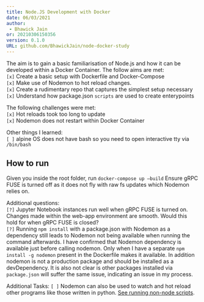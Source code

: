 ```yaml
---
title: Node.JS Development with Docker
date: 06/03/2021 
author:
 - Bhawick Jain
or: 20210306150356
version: 0.1.0
URL: github.com/BhawickJain/node-docker-study
---
```


The aim is to gain a basic familiarisation of Node.js and how it can be developed within a Docker Container. The follow aims are met:  
`[x]` Create a basic setup with Dockerfile and Docker-Compose  
`[x]` Make use of Nodemon to hot reload changes.  
`[x]` Create a rudimentary repo that captures the simplest setup necessary  
`[x]` Understand how package.json `scripts` are used to create enterypoints  

The following challenges were met:  
`[x]` Hot reloads took too long to update  
`[x]` Nodemon does not restart within Docker Container  

Other things I learned:  
`[ ]` alpine OS does not have bash so you need to open interactive tty via `/bin/bash`

## How to run

Given you inside the root folder, run `docker-compose up —build`
Ensure gRPC FUSE is turned off as it does not fly with raw fs updates which Nodemon relies on.

Additional questions:  
`[?]` Jupyter Notebook instances run well when gRPC FUSE is turned on. Changes made within the web-app environment are smooth. Would this hold for when gRPC FUSE is closed?  
`[?]` Running `npm install` with a package.json with Nodemon as a dependency still leads to Nodemon not being available when running the command afterwards. I have confirmed that Nodemon dependency is available just before calling nodemon. Only when I have a separate `npm install -g nodemon` present in the Dockerfile makes it available. In addition nodemon is not a production package and should be installed as a devDependency. It is also not clear is other packages installed via `package.json` will suffer the same issue, indicating an issue in my process.  

Additional Tasks:
`[ ]` Nodemon can also be used to watch and hot reload other programs like those written in python. [See running non-node scripts](https://www.npmjs.com/package/nodemon).  
